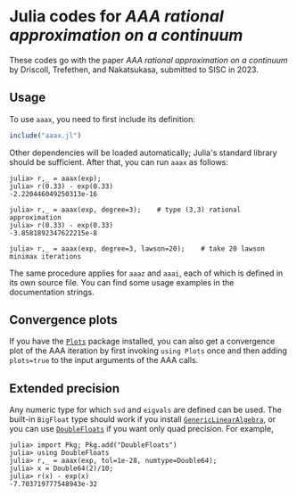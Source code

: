 # Julia codes for *AAA rational approximation on a continuum*

These codes go with the paper *AAA rational approximation on a continuum* by Driscoll, Trefethen, and Nakatsukasa, submitted to SISC in 2023.

## Usage

To use `aaax`, you need to first include its definition:
```julia
include("aaax.jl")
```
Other dependencies will be loaded automatically; Julia's standard library should be sufficient. After that, you can run `aaax` as follows:

```juliarepl
julia> r,_ = aaax(exp);
julia> r(0.33) - exp(0.33)
-2.220446049250313e-16

julia> r,_ = aaax(exp, degree=3);    # type (3,3) rational approximation
julia> r(0.33) - exp(0.33)
-3.8581892347622215e-8

julia> r,_ = aaax(exp, degree=3, lawson=20);    # take 20 lawson minimax iterations
```

The same procedure applies for `aaaz` and `aaai`, each of which is defined in its own source file. You can find some usage examples in the documentation strings.

## Convergence plots

If you have the [`Plots`](https://docs.juliaplots.org/latest/) package installed, you can also get a convergence plot of the AAA iteration by first invoking `using Plots` once and then adding `plots=true` to the input arguments of the AAA calls.

## Extended precision

Any numeric type for which `svd` and `eigvals` are defined can be used. The built-in `BigFloat` type should work if you install [`GenericLinearAlgebra`](https://github.com/JuliaLinearAlgebra/GenericLinearAlgebra.jl), or you can use [`DoubleFloats`](https://github.com/JuliaMath/DoubleFloats.jl) if you want only quad precision. For example,

```juliarepl
julia> import Pkg; Pkg.add("DoubleFloats")
julia> using DoubleFloats
julia> r,_ = aaax(exp, tol=1e-28, numtype=Double64);
julia> x = Double64(2)/10;
julia> r(x) - exp(x)
-7.703719777548943e-32
```

